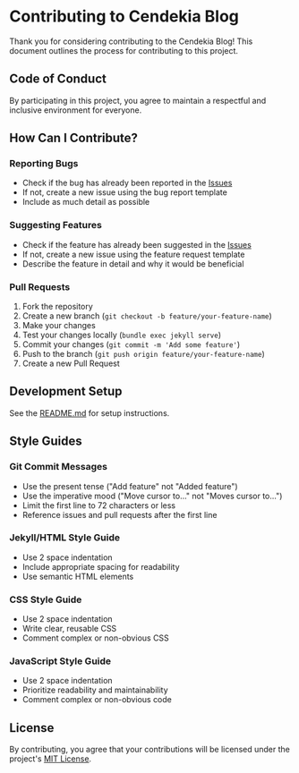 # Contributing to Cendekia Blog

Thank you for considering contributing to the Cendekia Blog! This document outlines the process for contributing to this project.

## Code of Conduct

By participating in this project, you agree to maintain a respectful and inclusive environment for everyone.

## How Can I Contribute?

### Reporting Bugs

- Check if the bug has already been reported in the [Issues](https://github.com/cendekia/cendekia-blog/issues)
- If not, create a new issue using the bug report template
- Include as much detail as possible

### Suggesting Features

- Check if the feature has already been suggested in the [Issues](https://github.com/cendekia/cendekia-blog/issues)
- If not, create a new issue using the feature request template
- Describe the feature in detail and why it would be beneficial

### Pull Requests

1. Fork the repository
2. Create a new branch (`git checkout -b feature/your-feature-name`)
3. Make your changes
4. Test your changes locally (`bundle exec jekyll serve`)
5. Commit your changes (`git commit -m 'Add some feature'`)
6. Push to the branch (`git push origin feature/your-feature-name`)
7. Create a new Pull Request

## Development Setup

See the [README.md](README.md) for setup instructions.

## Style Guides

### Git Commit Messages

- Use the present tense ("Add feature" not "Added feature")
- Use the imperative mood ("Move cursor to..." not "Moves cursor to...")
- Limit the first line to 72 characters or less
- Reference issues and pull requests after the first line

### Jekyll/HTML Style Guide

- Use 2 space indentation
- Include appropriate spacing for readability
- Use semantic HTML elements

### CSS Style Guide

- Use 2 space indentation
- Write clear, reusable CSS
- Comment complex or non-obvious CSS

### JavaScript Style Guide

- Use 2 space indentation
- Prioritize readability and maintainability
- Comment complex or non-obvious code

## License

By contributing, you agree that your contributions will be licensed under the project's [MIT License](LICENSE). 